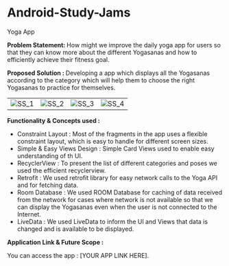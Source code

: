 # Android-Study-Jams

Yoga App

<b> Problem Statement: </b>
How might we improve the daily yoga app for users so that they can know more about the different Yogasanas and how to efficiently achieve their fitness goal.

<b> Proposed Solution : </b>
Developing a app which displays all the Yogasanas according to the category which will help them to choose the right Yogasanas to practice for themselves.

| | | | |
|:----:|:----:|:----:|:----:|
| <img alt="SS_1" src="https://user-images.githubusercontent.com/36833286/148687732-2c04e3dd-2b6d-4ae2-8450-457e5445b38a.png"> | <img alt="SS_2" src="https://user-images.githubusercontent.com/36833286/148687766-9e480e5a-277b-43f6-a4a2-f1c917b4cde7.png"> | <img alt="SS_3" src="https://user-images.githubusercontent.com/36833286/148687796-e07abb1e-8f7b-481c-92a5-9009f94fa679.png"> | <img alt="SS_4" src="https://user-images.githubusercontent.com/36833286/148687874-18f51154-63aa-41df-ba70-2bfb11367ede.png"> |

    	  	
<b> Functionality & Concepts used : </b>

- Constraint Layout : Most of the fragments in the app uses a flexible constraint layout, which is easy to handle for different screen sizes.
- Simple & Easy Views Design : Simple Card Views used to enable easy understanding of th UI.
- RecyclerView : To present the list of different categories and poses we used the efficient recyclerview.
- Retrofit : We used retrofit library for easy network calls to the Yoga API and for fetching data.
- Room Database : We used ROOM Database for caching of data received from the network for cases where network is not available so that we can display the Yogasanas even when the user is not connected to the Internet.
- LiveData : We used LiveData to inform the UI and Views that data is changed and is available to be displayed.

<b> Application Link & Future Scope : </b>

You can access the app : [YOUR APP LINK HERE].
